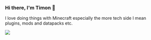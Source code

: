 ### Hi there, I'm Timon 👋

I love doing things with Minecraft especially the more tech side I mean plugins, mods and datapacks etc.

[![](https://github-readme-stats.vercel.app/api?username=Timongcraft&count_private=true&show_icons=true&hide_title=true&theme=github_dark_dimmed)](https://github.com/Timongcraft)

<!--
**Timongcraft/Timongcraft** is a ✨ _special_ ✨ repository because its `README.md` (this file) appears on your GitHub profile.

Here are some ideas to get you started:

- 🔭 I’m currently working on ...
- 🌱 I’m currently learning ...
- 👯 I’m looking to collaborate on ...
- 🤔 I’m looking for help with ...
- 💬 Ask me about ...
- 📫 How to reach me: ...
- 😄 Pronouns: ...
- ⚡ Fun fact: ...
-->
